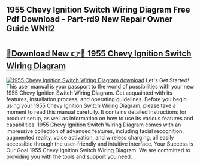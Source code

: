 ## 1955 Chevy Ignition Switch Wiring Diagram Free Pdf Download - Part-rd9 New Repair Owner Guide WNtl2

# <h2><a href="http://dfm9ex.blite.top/?on=1955+Chevy+Ignition+Switch+Wiring+Diagram">🔗Download New 👉🔴 1955 Chevy Ignition Switch Wiring Diagram</a></h2>

[![1955 Chevy Ignition Switch Wiring Diagram download](https://i.imgur.com/lujVjoI.png)](http://dfm9ex.blite.top/?on=1955+Chevy+Ignition+Switch+Wiring+Diagram)
Let's Get Started! This user manual is your passport to the world of possibilities with your new 1955 Chevy Ignition Switch Wiring Diagram. Get acquainted with its features, installation process, and operating guidelines. Before you begin using your 1955 Chevy Ignition Switch Wiring Diagram, please take a moment to read this manual carefully. It contains detailed instructions for product setup, as well as information on how to use its various features and capabilities. 1955 Chevy Ignition Switch Wiring Diagram comes with an impressive collection of advanced features, including facial recognition, augmented reality, voice activation, and wireless charging, all easily accessible through the user-friendly and intuitive interface. Your Success is Our Goal 1955 Chevy Ignition Switch Wiring Diagram. We are committed to providing you with the tools and support you need.
